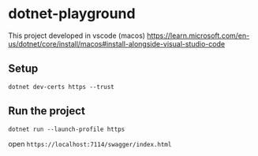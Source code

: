 # dotnet-playground

This project developed in vscode (macos) https://learn.microsoft.com/en-us/dotnet/core/install/macos#install-alongside-visual-studio-code

## Setup

`dotnet dev-certs https --trust`

## Run the project

`dotnet run --launch-profile https`

open `https://localhost:7114/swagger/index.html`
